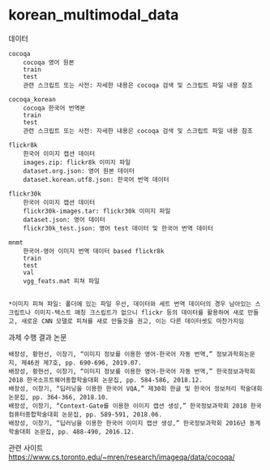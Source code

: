 # korean_multimodal_data

데이터

	cocoqa
		cocoqa 영어 원본
		train
		test
		관련 스크립트 또는 사전: 자세한 내용은 cocoqa 검색 및 스크립트 파일 내용 참조

	cocoqa_korean
		cocoqa 한국어 번역본
		train
		test
		관련 스크립트 또는 사전: 자세한 내용은 cocoqa 검색 및 스크립트 파일 내용 참조

	flickr8k
		한국어 이미지 캡션 데이터 
		images.zip: flickr8k 이미지 파일
		dataset.org.json: 영어 원본 데이터
		dataset.korean.utf8.json: 한국어 번역 데이터

	flickr30k
		한국어 이미지 캡션 데이터 
		flickr30k-images.tar: flickr30k 이미지 파일
		dataset.json: 영어 데이터
		flickr30k_test.json: 영어 test 데이터 및 한국어 번역 데이터
	
	mnmt
		한국어-영어 이미지 번역 데이터 based flickr8k
		train
		test
		val
		vgg_feats.mat 피쳐 파일


	*이미지 피쳐 파일: 폴더에 있는 파일 우선, 데이터와 세트 번역 데이터의 경우 남아있는 스크립트나 이미지-텍스트 매칭 크스립트가 없으니 flickr 등의 데이터를 활용하여 새로 만들고, 새로운 CNN 모델로 피쳐를 새로 만들것을 권고, 이는 다른 데이터셋도 마찬가지임

과제 수행 결과 논문

	배장성, 황현선, 이창기, “이미지 정보를 이용한 영어-한국어 자동 번역,” 정보과학회논문지, 제46권 제7호, pp. 690-696, 2019.07.
	배장성, 황현선, 이창기, “이미지 정보를 이용한 영어-한국어 자동 번역,” 한국정보과학회 2018 한국소프트웨어종합학술대회 논문집, pp. 584-586, 2018.12.
	배장성, 이창기, “딥러닝을 이용한 한국어 VQA,” 제30회 한글 및 한국어 정보처리 학술대회 논문집, pp. 364-366, 2018.10.
	배장성, 이창기, “Context-Gate를 이용한 이미지 캡션 생성,” 한국정보과학회 2018 한국컴퓨터종합학술대회 논문집, pp. 589-591, 2018.06.
	배장성, 이창기, “딥러닝을 이용한 한국어 이미지 캡션 생성,” 한국정보과학회 2016년 동계학술대회 논문집, pp. 488-490, 2016.12.

관련 사이트
	https://www.cs.toronto.edu/~mren/research/imageqa/data/cocoqa/

